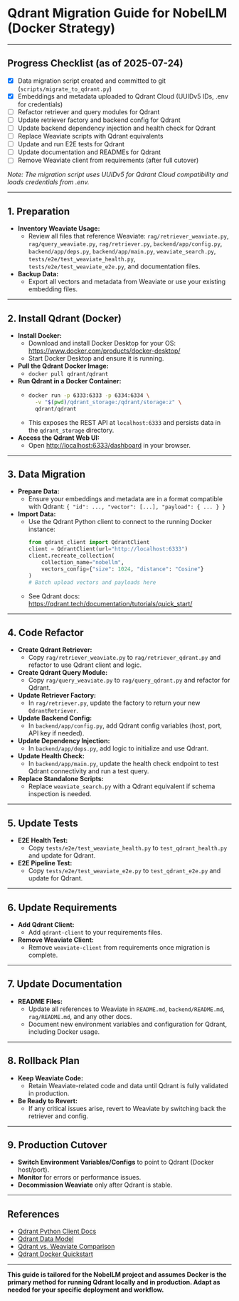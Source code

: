 # Qdrant Migration Guide for NobelLM (Docker Strategy)

---

## Progress Checklist (as of 2025-07-24)

- [x] Data migration script created and committed to git (`scripts/migrate_to_qdrant.py`)
- [x] Embeddings and metadata uploaded to Qdrant Cloud (UUIDv5 IDs, .env for credentials)
- [ ] Refactor retriever and query modules for Qdrant
- [ ] Update retriever factory and backend config for Qdrant
- [ ] Update backend dependency injection and health check for Qdrant
- [ ] Replace Weaviate scripts with Qdrant equivalents
- [ ] Update and run E2E tests for Qdrant
- [ ] Update documentation and READMEs for Qdrant
- [ ] Remove Weaviate client from requirements (after full cutover)

_Note: The migration script uses UUIDv5 for Qdrant Cloud compatibility and loads credentials from .env._

---

## 1. Preparation

- **Inventory Weaviate Usage:**
  - Review all files that reference Weaviate: `rag/retriever_weaviate.py`, `rag/query_weaviate.py`, `rag/retriever.py`, `backend/app/config.py`, `backend/app/deps.py`, `backend/app/main.py`, `weaviate_search.py`, `tests/e2e/test_weaviate_health.py`, `tests/e2e/test_weaviate_e2e.py`, and documentation files.
- **Backup Data:**
  - Export all vectors and metadata from Weaviate or use your existing embedding files.

---

## 2. Install Qdrant (Docker)

- **Install Docker:**
  - Download and install Docker Desktop for your OS: https://www.docker.com/products/docker-desktop/
  - Start Docker Desktop and ensure it is running.
- **Pull the Qdrant Docker Image:**
  - `docker pull qdrant/qdrant`
- **Run Qdrant in a Docker Container:**
  - ```sh
    docker run -p 6333:6333 -p 6334:6334 \
      -v "$(pwd)/qdrant_storage:/qdrant/storage:z" \
      qdrant/qdrant
    ```
  - This exposes the REST API at `localhost:6333` and persists data in the `qdrant_storage` directory.
- **Access the Qdrant Web UI:**
  - Open [http://localhost:6333/dashboard](http://localhost:6333/dashboard) in your browser.

---

## 3. Data Migration

- **Prepare Data:**
  - Ensure your embeddings and metadata are in a format compatible with Qdrant: `{ "id": ..., "vector": [...], "payload": { ... } }`
- **Import Data:**
  - Use the Qdrant Python client to connect to the running Docker instance:
    ```python
    from qdrant_client import QdrantClient
    client = QdrantClient(url="http://localhost:6333")
    client.recreate_collection(
        collection_name="nobellm",
        vectors_config={"size": 1024, "distance": "Cosine"}
    )
    # Batch upload vectors and payloads here
    ```
  - See Qdrant docs: https://qdrant.tech/documentation/tutorials/quick_start/

---

## 4. Code Refactor

- **Create Qdrant Retriever:**
  - Copy `rag/retriever_weaviate.py` to `rag/retriever_qdrant.py` and refactor to use Qdrant client and logic.
- **Create Qdrant Query Module:**
  - Copy `rag/query_weaviate.py` to `rag/query_qdrant.py` and refactor for Qdrant.
- **Update Retriever Factory:**
  - In `rag/retriever.py`, update the factory to return your new `QdrantRetriever`.
- **Update Backend Config:**
  - In `backend/app/config.py`, add Qdrant config variables (host, port, API key if needed).
- **Update Dependency Injection:**
  - In `backend/app/deps.py`, add logic to initialize and use Qdrant.
- **Update Health Check:**
  - In `backend/app/main.py`, update the health check endpoint to test Qdrant connectivity and run a test query.
- **Replace Standalone Scripts:**
  - Replace `weaviate_search.py` with a Qdrant equivalent if schema inspection is needed.

---

## 5. Update Tests

- **E2E Health Test:**
  - Copy `tests/e2e/test_weaviate_health.py` to `test_qdrant_health.py` and update for Qdrant.
- **E2E Pipeline Test:**
  - Copy `tests/e2e/test_weaviate_e2e.py` to `test_qdrant_e2e.py` and update for Qdrant.

---

## 6. Update Requirements

- **Add Qdrant Client:**
  - Add `qdrant-client` to your requirements files.
- **Remove Weaviate Client:**
  - Remove `weaviate-client` from requirements once migration is complete.

---

## 7. Update Documentation

- **README Files:**
  - Update all references to Weaviate in `README.md`, `backend/README.md`, `rag/README.md`, and any other docs.
  - Document new environment variables and configuration for Qdrant, including Docker usage.

---

## 8. Rollback Plan

- **Keep Weaviate Code:**
  - Retain Weaviate-related code and data until Qdrant is fully validated in production.
- **Be Ready to Revert:**
  - If any critical issues arise, revert to Weaviate by switching back the retriever and config.

---

## 9. Production Cutover

- **Switch Environment Variables/Configs** to point to Qdrant (Docker host/port).
- **Monitor** for errors or performance issues.
- **Decommission Weaviate** only after Qdrant is stable.

---

## References

- [Qdrant Python Client Docs](https://qdrant.tech/documentation/quick_start/)
- [Qdrant Data Model](https://qdrant.tech/documentation/concepts/data_model/)
- [Qdrant vs. Weaviate Comparison](https://qdrant.tech/documentation/comparisons/weaviate/)
- [Qdrant Docker Quickstart](https://qdrant.tech/documentation/quick_start/#run-qdrant-with-docker)

---

**This guide is tailored for the NobelLM project and assumes Docker is the primary method for running Qdrant locally and in production. Adapt as needed for your specific deployment and workflow.** 